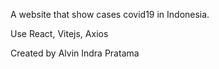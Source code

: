 A website that show cases covid19 in Indonesia.

Use React, Vitejs, Axios

Created by Alvin Indra Pratama